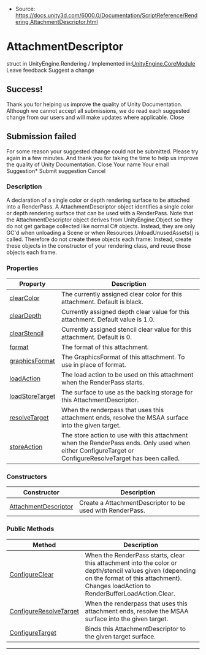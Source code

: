 * Source: https://docs.unity3d.com/6000.0/Documentation/ScriptReference/Rendering.AttachmentDescriptor.html

# AttachmentDescriptor
struct in UnityEngine.Rendering
/
Implemented in:[UnityEngine.CoreModule](https://docs.unity3d.com/6000.0/Documentation/ScriptReference/UnityEngine.CoreModule.html)
Leave feedback
Suggest a change
## Success!
Thank you for helping us improve the quality of Unity Documentation. Although we cannot accept all submissions, we do read each suggested change from our users and will make updates where applicable.
Close
## Submission failed
For some reason your suggested change could not be submitted. Please <a>try again</a> in a few minutes. And thank you for taking the time to help us improve the quality of Unity Documentation.
Close
Your name Your email Suggestion* Submit suggestion
Cancel
### Description
A declaration of a single color or depth rendering surface to be attached into a RenderPass.
A AttachmentDescriptor object identifies a single color or depth rendering surface that can be used with a RenderPass. Note that the AttachmentDescriptor object derives from UnityEngine.Object so they do not get garbage collected like normal C# objects. Instead, they are only GC'd when unloading a Scene or when Resources.UnloadUnusedAssets() is called. Therefore do not create these objects each frame: Instead, create these objects in the constructor of your rendering class, and reuse those objects each frame.
### Properties
Property | Description  
---|---  
[clearColor](https://docs.unity3d.com/6000.0/Documentation/ScriptReference/Rendering.AttachmentDescriptor-clearColor.html) | The currently assigned clear color for this attachment. Default is black.  
[clearDepth](https://docs.unity3d.com/6000.0/Documentation/ScriptReference/Rendering.AttachmentDescriptor-clearDepth.html) | Currently assigned depth clear value for this attachment. Default value is 1.0.  
[clearStencil](https://docs.unity3d.com/6000.0/Documentation/ScriptReference/Rendering.AttachmentDescriptor-clearStencil.html) | Currently assigned stencil clear value for this attachment. Default is 0.  
[format](https://docs.unity3d.com/6000.0/Documentation/ScriptReference/Rendering.AttachmentDescriptor-format.html) | The format of this attachment.  
[graphicsFormat](https://docs.unity3d.com/6000.0/Documentation/ScriptReference/Rendering.AttachmentDescriptor-graphicsFormat.html) | The GraphicsFormat of this attachment. To use in place of format.  
[loadAction](https://docs.unity3d.com/6000.0/Documentation/ScriptReference/Rendering.AttachmentDescriptor-loadAction.html) | The load action to be used on this attachment when the RenderPass starts.  
[loadStoreTarget](https://docs.unity3d.com/6000.0/Documentation/ScriptReference/Rendering.AttachmentDescriptor-loadStoreTarget.html) | The surface to use as the backing storage for this AttachmentDescriptor.  
[resolveTarget](https://docs.unity3d.com/6000.0/Documentation/ScriptReference/Rendering.AttachmentDescriptor-resolveTarget.html) | When the renderpass that uses this attachment ends, resolve the MSAA surface into the given target.  
[storeAction](https://docs.unity3d.com/6000.0/Documentation/ScriptReference/Rendering.AttachmentDescriptor-storeAction.html) | The store action to use with this attachment when the RenderPass ends. Only used when either ConfigureTarget or ConfigureResolveTarget has been called.  
### Constructors
Constructor | Description  
---|---  
[AttachmentDescriptor](https://docs.unity3d.com/6000.0/Documentation/ScriptReference/Rendering.AttachmentDescriptor-ctor.html) | Create a AttachmentDescriptor to be used with RenderPass.  
### Public Methods
Method | Description  
---|---  
[ConfigureClear](https://docs.unity3d.com/6000.0/Documentation/ScriptReference/Rendering.AttachmentDescriptor.ConfigureClear.html) | When the RenderPass starts, clear this attachment into the color or depth/stencil values given (depending on the format of this attachment). Changes loadAction to RenderBufferLoadAction.Clear.  
[ConfigureResolveTarget](https://docs.unity3d.com/6000.0/Documentation/ScriptReference/Rendering.AttachmentDescriptor.ConfigureResolveTarget.html) | When the renderpass that uses this attachment ends, resolve the MSAA surface into the given target.  
[ConfigureTarget](https://docs.unity3d.com/6000.0/Documentation/ScriptReference/Rendering.AttachmentDescriptor.ConfigureTarget.html) | Binds this AttachmentDescriptor to the given target surface.  
* * *

